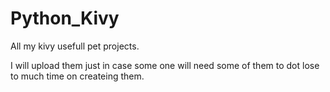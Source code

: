 # Python_Kivy
All my kivy usefull pet projects.

I will upload them just in case some one will need some of them to dot lose to much time on createing them.
